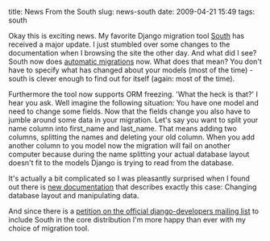 title: News From the South
slug: news-south
date: 2009-04-21 15:49
tags: south

Okay this is exciting news. My favorite Django migration tool [South](http://south.aeracode.org/) has received a major update. I just stumbled over some changes to the documentation when I browsing the site the other day. And what did I see? South now does [automatic migrations](http://south.aeracode.org/wiki/Autodetection) now. What does that mean? You don't have to specify what has changed about your models (most of the time) - south is clever enough to find out for itself (again: most of the time).

Furthermore the tool now supports ORM freezing. 'What the heck is that?' I hear you ask. Well imagine the following situation: You have one model and need to change some fields. Now that the fields change you also have to jumble around some data in your migration. Let's say you want to split your name column into first_name and last_name. That means adding two columns, splitting the names and deleting your old column. When you add another column to you model now the migration will fail on another computer because during the name splitting your actual database layout doesn't fit to the models Django is trying to read from the database.

It's actually a bit complicated so I was pleasantly surprised when I found out there is [new documentation](http://south.aeracode.org/wiki/Tutorial3) that describes exactly this case: Changing database layout and manipulating data.

And since there is a [petition on the official django-developers mailing list](http://groups.google.com/group/django-developers/browse_thread/thread/c95dfa1f480c3772) to include South in the core distribution I'm more happy than ever with my choice of migration tool.
